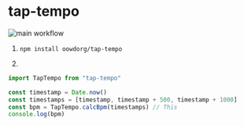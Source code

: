 # tap-tempo

![main workflow](https://github.com/oowdorg/tap-tempo/actions/workflows/ci.yaml/badge.svg)

1. `npm install oowdorg/tap-tempo`

2.

```typescript
import TapTempo from "tap-tempo"

const timestamp = Date.now()
const timestamps = [timestamp, timestamp + 500, timestamp + 1000]
const bpm = TapTempo.calcBpm(timestamps) // This
console.log(bpm)
```
